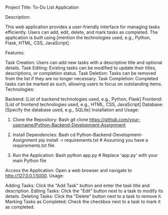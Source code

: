 Project Title: To-Do List Application

Description:

This web application provides a user-friendly interface for managing tasks efficiently. Users can add, edit, delete, and mark tasks as completed. The application is built using [mention the technologies used, e.g., Python, Flask, HTML, CSS, JavaScript].

Features:

Task Creation: Users can add new tasks with a descriptive title and optional details.
Task Editing: Existing tasks can be modified to update their titles, descriptions, or completion status.
Task Deletion: Tasks can be removed from the list if they are no longer necessary.
Task Completion: Completed tasks can be marked as such, allowing users to focus on outstanding items.
Technologies:

Backend: [List of backend technologies used, e.g., Python, Flask]
Frontend: [List of frontend technologies used, e.g., HTML, CSS, JavaScript]
Database: [Specify the database used, e.g., SQLite]
Installation and Usage:

1. Clone the Repository:
Bash
git clone https://github.com/your-username/Python-Backend-Development-Assignment

2. Install Dependencies:
Bash
cd Python-Backend-Development-Assignment
pip install -r requirements.txt  # Assuming you have a requirements.txt file

3. Run the Application:
Bash
python app.py  # Replace 'app.py' with your main Python file

Access the Application: Open a web browser and navigate to http://127.0.0.1:5000.
Usage:

Adding Tasks: Click the "Add Task" button and enter the task title and description.
Editing Tasks: Click the "Edit" button next to a task to modify its details.
Deleting Tasks: Click the "Delete" button next to a task to remove it.
Marking Tasks as Completed: Check the checkbox next to a task to mark it as completed.
